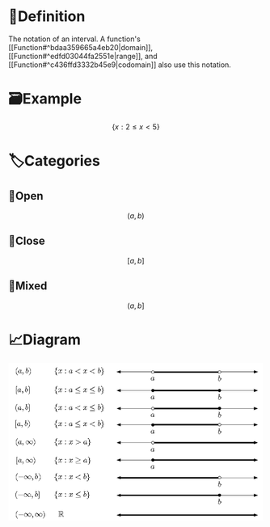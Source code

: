 
# 📝Definition
The notation of an interval. A function's [[Function#^bdaa359665a4eb20|domain]], [[Function#^edfd03044fa2551e|range]], and [[Function#^c436ffd3332b45e9|codomain]] also use this notation.
# 🗃Example
$$
\{x:2\leq x<5\}
$$
# 🏷Categories
## 🔖Open
$$(a,b)$$
## 🔖Close
$$[a,b]$$
## 🔖Mixed
$$(a,b]$$

# 📈Diagram
![name|500](../assets/interval_notation.png)
